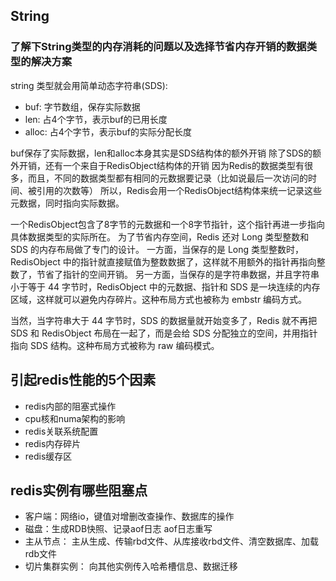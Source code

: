 ## String
### 了解下String类型的内存消耗的问题以及选择节省内存开销的数据类型的解决方案

string 类型就会用简单动态字符串(SDS):
* buf: 字节数组，保存实际数据
* len: 占4个字节，表示buf的已用长度
* alloc: 占4个字节，表示buf的实际分配长度

buf保存了实际数据，len和alloc本身其实是SDS结构体的额外开销
除了SDS的额外开销，还有一个来自于RedisObject结构体的开销
因为Redis的数据类型有很多，而且，不同的数据类型都有相同的元数据要记录（比如说最后一次访问的时间、被引用的次数等）
所以，Redis会用一个RedisObject结构体来统一记录这些元数据，同时指向实际数据。

一个RedisObject包含了8字节的元数据和一个8字节指针，这个指针再进一步指向具体数据类型的实际所在。
为了节省内存空间，Redis 还对 Long 类型整数和 SDS 的内存布局做了专门的设计。
一方面，当保存的是 Long 类型整数时，RedisObject 中的指针就直接赋值为整数数据了，这样就不用额外的指针再指向整数了，节省了指针的空间开销。
另一方面，当保存的是字符串数据，并且字符串小于等于 44 字节时，RedisObject 中的元数据、指针和 SDS 是一块连续的内存区域，这样就可以避免内存碎片。这种布局方式也被称为 embstr 编码方式。

当然，当字符串大于 44 字节时，SDS 的数据量就开始变多了，Redis 就不再把 SDS 和 RedisObject 布局在一起了，而是会给 SDS 分配独立的空间，并用指针指向 SDS 结构。这种布局方式被称为 raw 编码模式。


## 引起redis性能的5个因素
* redis内部的阻塞式操作
* cpu核和numa架构的影响
* redis关联系统配置
* redis内存碎片
* redis缓存区


## redis实例有哪些阻塞点
* 客户端：网络io，键值对增删改查操作、数据库的操作
* 磁盘：生成RDB快照、记录aof日志  aof日志重写
* 主从节点： 主从生成、传输rbd文件、从库接收rbd文件、清空数据库、加载rdb文件
* 切片集群实例： 向其他实例传入哈希槽信息、数据迁移